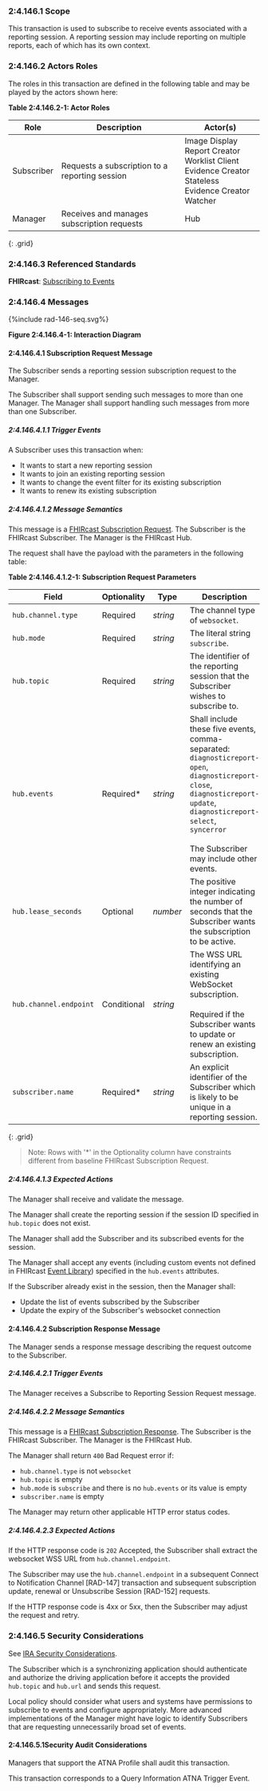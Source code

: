 ### 2:4.146.1 Scope

This transaction is used to subscribe to receive events associated with a reporting session. A reporting session may include reporting on multiple reports, each of which has its own context.

### 2:4.146.2 Actors Roles

The roles in this transaction are defined in the following table and may be played by the actors shown here:

**Table 2:4.146.2-1: Actor Roles**

| Role | Description | Actor(s) |
|------|-------------|----------|
| Subscriber | Requests a subscription to a reporting session | Image Display<br>Report Creator<br>Worklist Client<br>Evidence Creator<br>Stateless Evidence Creator<br>Watcher |
| Manager | Receives and manages subscription requests | Hub |
{: .grid}

### 2:4.146.3 Referenced Standards

**FHIRcast**: [Subscribing to Events](https://build.fhir.org/ig/HL7/fhircast-docs/2-4-Subscribing.html)

### 2:4.146.4 Messages

<div>
{%include rad-146-seq.svg%}
</div>

<div style="clear: left"/>

**Figure 2:4.146.4-1: Interaction Diagram**

#### 2:4.146.4.1 Subscription Request Message

The Subscriber sends a reporting session subscription request to the Manager.

The Subscriber shall support sending such messages to more than one Manager. The Manager shall support handling such messages from more than one Subscriber. 

##### 2:4.146.4.1.1 Trigger Events

A Subscriber uses this transaction when:
- It wants to start a new reporting session
- It wants to join an existing reporting session
- It wants to change the event filter for its existing subscription
- It wants to renew its existing subscription

##### 2:4.146.4.1.2 Message Semantics

This message is a [FHIRcast Subscription Request](https://build.fhir.org/ig/HL7/fhircast-docs/2-4-Subscribing.html#subscription-request). The Subscriber is the FHIRcast Subscriber. The Manager is the FHIRcast Hub.

The request shall have the payload with the parameters in the following table:

**Table 2:4.146.4.1.2-1: Subscription Request Parameters**

| Field                 | Optionality | Type     | Description |
| ----------------------| ----------- | -------- | ------------|
|`hub.channel.type`     | Required    | *string* | The channel type of `websocket`.|
|`hub.mode`             | Required    | *string* | The literal string `subscribe`.|
|`hub.topic`           | Required    | *string* | The identifier of the reporting session that the Subscriber wishes to subscribe to.| 
|`hub.events`           | Required*    | *string* | Shall include these five events, comma-separated: <br>`diagnosticreport-open`,<br>`diagnosticreport-close`,<br>`diagnosticreport-update`, <br>`diagnosticreport-select`,<br>`syncerror`<br><br>The Subscriber may include other events.|
|`hub.lease_seconds`    | Optional    | *number* | The positive integer indicating the number of seconds that the Subscriber wants the subscription to be active. |
|`hub.channel.endpoint` | Conditional | *string* | The WSS URL identifying an existing WebSocket subscription.<br><br>Required if the Subscriber wants to update or renew an existing subscription.|
 |`subscriber.name`      | Required*    | *string* | An explicit identifier of the Subscriber which is likely to be unique in a reporting session.|
{: .grid}

> Note: Rows with '*' in the Optionality column have constraints different from baseline FHIRcast Subscription Request.

##### 2:4.146.4.1.3 Expected Actions

The Manager shall receive and validate the message.

The Manager shall create the reporting session if the session ID specified in `hub.topic` does not exist.

The Manager shall add the Subscriber and its subscribed events for the session.

The Manager shall accept any events (including custom events not defined in FHIRcast [Event Library](https://build.fhir.org/ig/HL7/fhircast-docs/3_Events.html)) specified in the `hub.events` attributes.

If the Subscriber already exist in the session, then the Manager shall:
- Update the list of events subscribed by the Subscriber
- Update the expiry of the Subscriber's websocket connection

#### 2:4.146.4.2 Subscription Response Message

The Manager sends a response message describing the request outcome to the Subscriber.

##### 2:4.146.4.2.1 Trigger Events

The Manager receives a Subscribe to Reporting Session Request message.

##### 2:4.146.4.2.2 Message Semantics

This message is a [FHIRcast Subscription Response](https://build.fhir.org/ig/HL7/fhircast-docs/2-4-Subscribing.html#subscription-response). The Subscriber is the FHIRcast Subscriber. The Manager is the FHIRcast Hub.

The Manager shall return `400` Bad Request error if:
- `hub.channel.type` is not `websocket`
- `hub.topic` is empty
- `hub.mode` is `subscribe` and there is no `hub.events` or its value is empty
- `subscriber.name` is empty

The Manager may return other applicable HTTP error status codes.

##### 2:4.146.4.2.3 Expected Actions

If the HTTP response code is `202` Accepted, the Subscriber shall extract the websocket WSS URL from `hub.channel.endpoint`.

The Subscriber may use the `hub.channel.endpoint` in a subsequent Connect to Notification Channel [RAD-147] transaction and subsequent subscription update, renewal or Unsubscribe Session [RAD-152] requests.

If the HTTP response code is 4xx or 5xx, then the Subscriber may adjust the request and retry.

### 2:4.146.5 Security Considerations

See [IRA Security Considerations](volume-1.html#1535-ira-security-considerations).

The Subscriber which is a synchronizing application should authenticate and authorize the driving application before it accepts the provided `hub.topic` and `hub.url` and sends this request.

Local policy should consider what users and systems have permissions to subscribe to events and configure appropriately. More advanced implementations of the Manager might have logic to identify Subscribers that are requesting unnecessarily broad set of events.

#### 2:4.146.5.1Security Audit Considerations

Managers that support the ATNA Profile shall audit this transaction.

This transaction corresponds to a Query Information ATNA Trigger Event.
